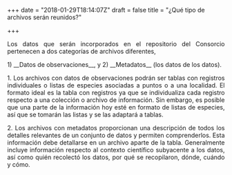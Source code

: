 +++
date = "2018-01-29T18:14:07Z"
draft = false
title = "¿Qué tipo de archivos serán reunidos?"

+++

<p style='text-align: justify;'>
Los datos que serán incorporados en el repositorio del Consorcio pertenecen a dos categorías de archivos diferentes, 
</p>
1) __Datos de observaciones__, y 2) __Metadatos__ (los datos de los datos).
  


<p style='text-align: justify;'>
1. Los archivos con datos de observaciones podrán ser tablas con registros individuales o listas de especies asociadas a puntos o a una localidad. El formato ideal es la tabla con registros ya que se individualiza cada registro respecto a una colección o archivo de información. Sin embargo, es posible que una parte de la información hoy esté en formato de listas de especies, así que se tomarán las listas y se las adaptará a tablas.
</p>  

<p style='text-align: justify;'>
2. Los archivos con metadatos proporcionan una descripción de todos los detalles relevantes de un conjunto de datos y permiten comprenderlos. Esta información debe detallarse en un archivo aparte de la tabla. Generalmente incluye información respecto al contexto científico subyacente a los datos, así como quién recolectó los datos, por qué se recopilaron, dónde, cuándo y cómo.
</p> 

